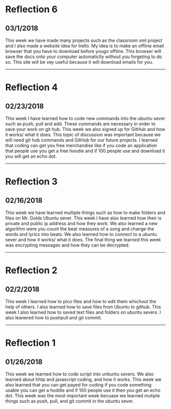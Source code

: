 # Reflection 6
## 03/1/2018
This week we have made many projects such as the classroom xml project and I also made a website idea for trello. My idea is to make an offline email browser that you have to download before yougo offline. This browser will save the docs onto your computer automaticlly without you forgeting to do so. This site will be vey useful because it will download emails for you. 


---



# Reflection 4
## 02/23/2018
This week I have learned how to code new commands into the ubuntu sever such as push, pull and add. These commands are necessary in order to save your work on git hub. This week we also signed up for GitHub and how it works/ what it does. This topic of discussion was important because we will need git hub commands and GitHub for our future projects. I learned that coding can get you free merchandise like if you code an application that people use you get a free hoodie and if 100 people use and download it you will get an echo dot.



---



# Reflection 3
## 02/16/2018
This week we have learned multiple things such as how to make folders and files on Mr. Golds Ubuntu sever. This week I have also learned how their is private and public ip address and how they work. We also learned a new algorithm were you count the beat measures of a song and change the words and lyrics into beats. We also learned how to connect to a ubuntu sever and how it works/ what it does. The final thing we learned this week was encrypting messages and how they can be decrypted.



---



# Reflection 2
## 02/2/2018
This week I learned how to pico files and how to edit them whichout the help of others. I also learned how to save files from Ubuntu to github. This week I also learned how to saved text files and folders on ubuntu severs. I also leanered how to pushpull and git commit.



---


# Reflection 1
## 01/26/2018
This week we learned how to code script into unbuntu severs. We also learned about hhtp and javascript coding, and how it works. This week we also learned that you can get payed for coding if you code something usable you can get a hoddie and if 100 people use it then you get an echo dot. This week was the most important week becuase we learned mutiple things such as push, pull, and git commit in the ubuntu sever. 
